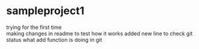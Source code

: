 # sampleproject1
trying for the first time
<br>
making changes in readme to test how it works
added new line to check git status
what add function is doing in git